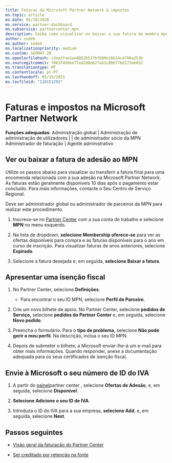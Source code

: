 ```yaml
---
title: Faturas da Microsoft Partner Network & impostos
ms.topic: article
ms.date: 05/18/2020
ms.service: partner-dashboard
ms.subservice: partnercenter-mpn
description: Saiba como visualizar ou baixar a sua fatura de membro mpn, como solicitar isenção de impostos e como enviar à Microsoft o seu número de ID de IVA.
author: sodeb
ms.author: sodeb
ms.localizationpriority: medium
ms.custom: SEOMAY.20
ms.openlocfilehash: c3ea3fae2ae8052b517bfb80e16614c4708a253b
ms.sourcegitcommit: 7063fdddee77ad2d8e627ab3c806f76d173ab652
ms.translationtype: MT
ms.contentlocale: pt-PT
ms.lasthandoff: 05/19/2021
ms.locfileid: "110151292"
---
```

# <a name="invoices-and-taxes-in-the-microsoft-partner-network"></a>Faturas e impostos na Microsoft Partner Network

**Funções adequadas**: Administração global | Administração de administração de utilizadores | | de administrador sócio da MPN Administrador de faturação | Agente administrativo

## <a name="view-or-download-your-mpn-membership-invoice"></a>Ver ou baixar a fatura de adesão ao MPN

Utilize os passos abaixo para visualizar ou transferir a fatura final para uma encomenda relacionada com a sua adesão na Microsoft Partner Network. As faturas estão geralmente disponíveis 10 dias após o pagamento estar concluído. Para mais informações, contacte o Seu Centro de Serviço Regional.  

Deve ser administrador global ou administrador de parceiros da MPN para realizar este procedimento. 

1.  Inscreva-se no [Partner Center](https://partner.microsoft.com/dashboard/home) com a sua conta de trabalho e selecione **MPN** no menu esquerdo.

4.  Na lista de dropdown, **selecione Membership oferece-se** para ver as ofertas disponíveis para compra e as faturas disponíveis para o ano em curso de inscrição. Para visualizar faturas de anos anteriores, selecione **Expirado**.

6.  Selecione a fatura desejada e, em seguida, **selecione Baixar a fatura**. 

## <a name="file-a-tax-exemption"></a>Apresentar uma isenção fiscal

1.  No Partner Center, selecione **Definições**.
    - Para encontrar o seu ID MPN, selecione **Perfil de Parceiro**.

2.  Crie um novo bilhete de apoio. No Partner Center, selecione **pedidos de Serviço,** selecione **pedidos do Partner Center** e, em seguida, selecione **Novo pedido**.

3.  Preencha o formulário. Para o **tipo de problema,** selecione **Não pode gerir o meu perfil**. Na descrição, inclua o seu ID MPN.

4.  Depois de submeter o bilhete, a Microsoft enviar-lhe-á um e-mail para obter mais informações. Quando responder, anexe a documentação adequada para os seus certificados de isenção fiscal.

## <a name="send-microsoft-your-vat-id-number"></a>Envie à Microsoft o seu número de ID do IVA

1.  A partir do [painel](https://partner.microsoft.com/dashboard/home)partner center , selecione **Ofertas de Adesão**, e, em seguida, selecione **Disponível**. 

2.  **Selecione Adicione o seu ID de IVA**. 

3.  Introduza o ID do IVA para a sua empresa, **selecione Add**, e, em seguida, selecione **Next**. 

## <a name="next-steps"></a>Passos seguintes

- [Visão geral da faturação do Partner Center](billing-basics.md)

- [Ser creditado por retenção na fonte](withholding-tax-credit-form.md)
